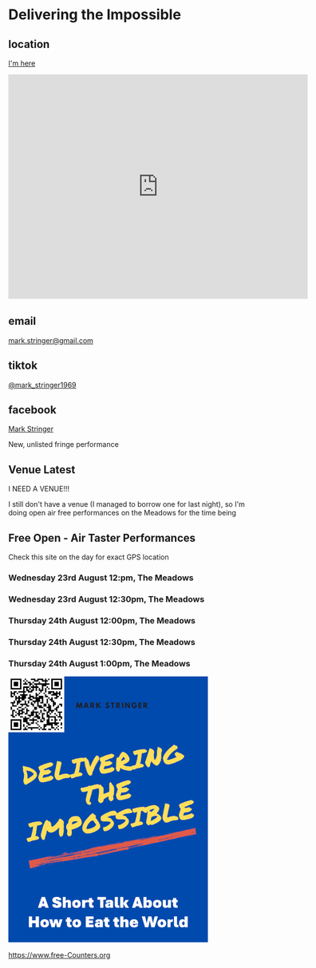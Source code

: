 # Delivering the Impossible

## location
[I'm here](https://goo.gl/maps/N3XDJCQLympGNWLHA)

<iframe src="https://www.google.com/maps/embed?pb=!1m14!1m8!1m3!1d2234.4405050260075!2d-3.1939908922737144!3d55.94173663747839!3m2!1i1024!2i768!4f13.1!3m3!1m2!1s0x4887c79d3a6f3d81%3A0x34fd2cc960be8580!2sMelville%20Dr%2C%20Edinburgh%20EH9%201ND!5e0!3m2!1sel!2suk!4v1692551909773!5m2!1sel!2suk" width="600" height="450" style="border:0;" allowfullscreen="" loading="lazy" referrerpolicy="no-referrer-when-downgrade"></iframe>

## email
[mark.stringer@gmail.com](mailto:mark.stringer@gmail.com)
## tiktok
[@mark_stringer1969](https://www.tiktok.com/@mark_stringer1969)
## facebook
[Mark Stringer](https://m.facebook.com/the.mark.stringer)

New, unlisted fringe performance

## Venue Latest
I NEED A VENUE!!!

I still don't have a venue (I managed to borrow one for last night), so I'm doing open air free performances on the Meadows for the time being

## Free Open - Air Taster Performances
Check this site on the day for exact GPS location
### Wednesday 23rd August 12:pm, The Meadows
### Wednesday 23rd August 12:30pm, The Meadows
### Thursday 24th August 12:00pm, The Meadows
### Thursday 24th August 12:30pm, The Meadows
### Thursday 24th August 1:00pm, The Meadows


<img src="cover.png" alt="HTML5 Icon" width="400">
<br>

 <a href='https://www.free-counters.org/'>https://www.free-Counters.org</a> <script type='text/javascript' src='https://www.freevisitorcounters.com/auth.php?id=e7bbf3132718a9b35a58a29dac7bc8dab49852d0'></script>
<script type="text/javascript" src="https://www.freevisitorcounters.com/en/home/counter/1064077/t/2"></script>

